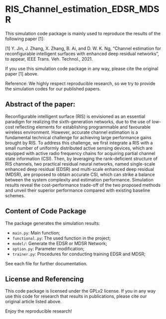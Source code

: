 # RIS_Channel_estimation_EDSR_MDSR

This simulation code package is mainly used to reproduce the results of the following paper [1]:

[1] Y. Jin, J. Zhang, X. Zhang, B. Ai, and D. W. K. Ng, “Channel estimation for reconfigurable intelligent surfaces with enhanced deep residual networks”, to appear, IEEE Trans. Veh. Technol., 2021.

If you use this simulation code package in any way, please cite the original paper [1] above. 

Reference: We highly respect reproducible research, so we try to provide the simulation codes for our published papers. 

## Abstract of the paper: 

Reconfigurable intelligent surface (RIS) is envisioned as an essential paradigm for realizing the sixth-generation networks, due to the use of low-cost reflecting elements for establishing programmable and favourable wireless environment. However, accurate channel estimation is a fundamental technical challenge for achieving large performance gains brought by RIS. To address this challenge, we first integrate a RIS with a small number of uniformly distributed active sensing devices, which are equipped with active radio frequency chains for acquiring partial channel state information (CSI). Then, by leveraging the rank-deficient structure of RIS channels, two practical residual neural networks, named single-scale enhanced deep residual (EDSR) and multi-scale enhanced deep residual (MDSR), are proposed to obtain accurate CSI, which can strike a balance between the system complexity and estimation performance. Simulation results reveal the cost-performance trade-off of the two proposed methods and unveil their superior performance compared with existing baseline schemes.

## Content of Code Package

The package generates the simulation results:

- `main.py`: Main function;
- `functional.py`: The used function in the project;
- `model/`: Generate the EDSR or MDSR Network;
- `option.py`: Parameter modification;
- `trainer.py`: Procedures for conducting training EDSR and MDSR;

See each file for further documentation.

## License and Referencing

This code package is licensed under the GPLv2 license. If you in any way use this code for research that results in publications, please cite our original article listed above.

Enjoy the reproducible research!








